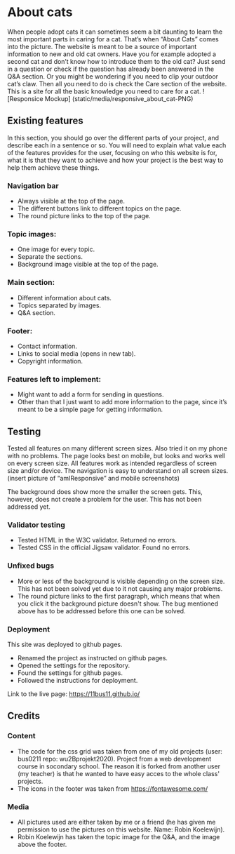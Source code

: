 # About cats
When people adopt cats it can sometimes seem a bit daunting to learn the most important parts in caring for a cat. That’s when “About Cats” comes into the picture. The website is meant to be a source of important information to new and old cat owners. Have you for example adopted a second cat and don’t know how to introduce them to the old cat? Just send in a question or check if the question has already been answered in the Q&A section. Or you might be wondering if you need to clip your outdoor cat’s claw. Then all you need to do is check the Care section of the website. This is a site for all the basic knowledge you need to care for a cat. 
![Responsice Mockup] (static/media/responsive_about_cat-PNG)
## Existing features
In this section, you should go over the different parts of your project, and describe each in a sentence or so. You will need to explain what value each of the features provides for the user, focusing on who this website is for, what it is that they want to achieve and how your project is the best way to help them achieve these things.

### Navigation bar
- Always visible at the top of the page.
- The different buttons link to different topics on the page.
- The round picture links to the top of the page.

### Topic images:
- One image for every topic.
- Separate the sections.
- Background image visible at the top of the page.

### Main section:
- Different information about cats.
- Topics separated by images.
- Q&A section.

### Footer:
- Contact information.
- Links to social media (opens in new tab).
- Copyright information.

### Features left to implement:
- Might want to add a form for sending in questions.
- Other than that I just want to add more information to the page, since it’s meant to be a simple page for getting information.
## Testing
Tested all features on many different screen sizes. Also tried it on my phone with no problems. The page looks best on mobile, but looks and works well on every screen size. All features work as intended regardless of screen size and/or device. The navigation is easy to understand on all screen sizes.
(insert picture of “amIResponsive” and mobile screenshots)

The background does show more the smaller the screen gets. This, however, does not create a problem for the user. This has not been addressed yet.

### Validator testing
- Tested HTML in the W3C validator. Returned no errors.
- Tested CSS in the official Jigsaw validator. Found no errors.

### Unfixed bugs
- More or less of the background is visible depending on the screen size. This has not been solved yet due to it not causing any major problems.
- The round picture links to the first paragraph, which means that when you click it the background picture doesn't show. The bug mentioned above has to be addressed before this one can be solved.

### Deployment
This site was deployed to github pages.
- Renamed the project as instructed on github pages.
- Opened the settings for the repository.
- Found the settings for github pages.
- Followed the instructions for deployment.

Link to the live page: https://11bus11.github.io/
## Credits
### Content
- The code for the css grid was taken from one of my old projects (user: bus0211 repo: wu2Bprojekt2020). Project from a web development course in socondary school. The reason it is forked from another user (my teacher) is that he wanted to have easy acces to the whole class' projects.
- The icons in the footer was taken from https://fontawesome.com/

### Media
- All pictures used are either taken by me or a friend (he has given me permission to use the pictures on this website. Name: Robin Koelewijn).
- Robin Koelewijn has taken the topic image for the Q&A, and the image above the footer.
